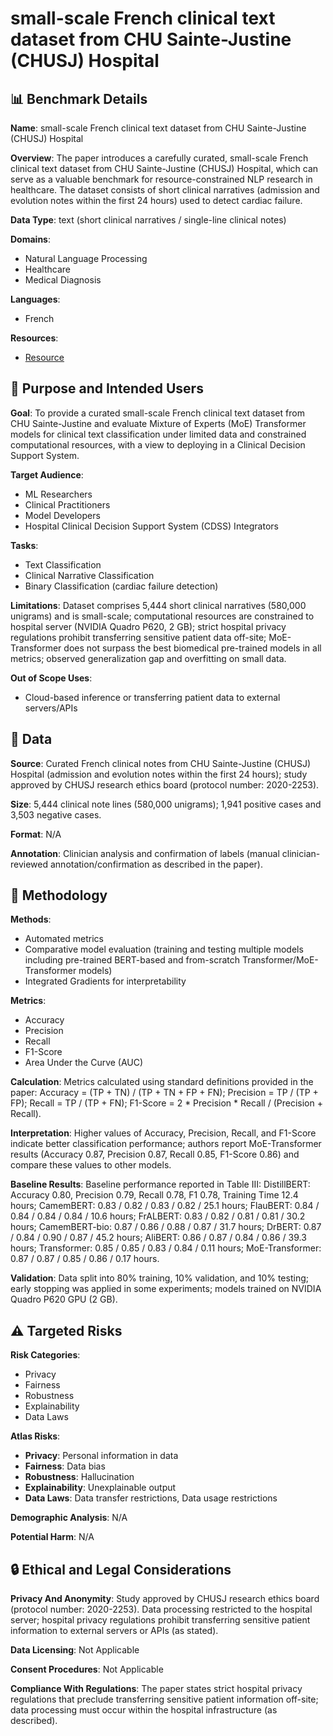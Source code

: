 # small-scale French clinical text dataset from CHU Sainte-Justine (CHUSJ) Hospital

## 📊 Benchmark Details

**Name**: small-scale French clinical text dataset from CHU Sainte-Justine (CHUSJ) Hospital

**Overview**: The paper introduces a carefully curated, small-scale French clinical text dataset from CHU Sainte-Justine (CHUSJ) Hospital, which can serve as a valuable benchmark for resource-constrained NLP research in healthcare. The dataset consists of short clinical narratives (admission and evolution notes within the first 24 hours) used to detect cardiac failure.

**Data Type**: text (short clinical narratives / single-line clinical notes)

**Domains**:
- Natural Language Processing
- Healthcare
- Medical Diagnosis

**Languages**:
- French

**Resources**:
- [Resource](N/A)

## 🎯 Purpose and Intended Users

**Goal**: To provide a curated small-scale French clinical text dataset from CHU Sainte-Justine and evaluate Mixture of Experts (MoE) Transformer models for clinical text classification under limited data and constrained computational resources, with a view to deploying in a Clinical Decision Support System.

**Target Audience**:
- ML Researchers
- Clinical Practitioners
- Model Developers
- Hospital Clinical Decision Support System (CDSS) Integrators

**Tasks**:
- Text Classification
- Clinical Narrative Classification
- Binary Classification (cardiac failure detection)

**Limitations**: Dataset comprises 5,444 short clinical narratives (580,000 unigrams) and is small-scale; computational resources are constrained to hospital server (NVIDIA Quadro P620, 2 GB); strict hospital privacy regulations prohibit transferring sensitive patient data off-site; MoE-Transformer does not surpass the best biomedical pre-trained models in all metrics; observed generalization gap and overfitting on small data.

**Out of Scope Uses**:
- Cloud-based inference or transferring patient data to external servers/APIs

## 💾 Data

**Source**: Curated French clinical notes from CHU Sainte-Justine (CHUSJ) Hospital (admission and evolution notes within the first 24 hours); study approved by CHUSJ research ethics board (protocol number: 2020-2253).

**Size**: 5,444 clinical note lines (580,000 unigrams); 1,941 positive cases and 3,503 negative cases.

**Format**: N/A

**Annotation**: Clinician analysis and confirmation of labels (manual clinician-reviewed annotation/confirmation as described in the paper).

## 🔬 Methodology

**Methods**:
- Automated metrics
- Comparative model evaluation (training and testing multiple models including pre-trained BERT-based and from-scratch Transformer/MoE-Transformer models)
- Integrated Gradients for interpretability

**Metrics**:
- Accuracy
- Precision
- Recall
- F1-Score
- Area Under the Curve (AUC)

**Calculation**: Metrics calculated using standard definitions provided in the paper: Accuracy = (TP + TN) / (TP + TN + FP + FN); Precision = TP / (TP + FP); Recall = TP / (TP + FN); F1-Score = 2 * Precision * Recall / (Precision + Recall).

**Interpretation**: Higher values of Accuracy, Precision, Recall, and F1-Score indicate better classification performance; authors report MoE-Transformer results (Accuracy 0.87, Precision 0.87, Recall 0.85, F1-Score 0.86) and compare these values to other models.

**Baseline Results**: Baseline performance reported in Table III: DistillBERT: Accuracy 0.80, Precision 0.79, Recall 0.78, F1 0.78, Training Time 12.4 hours; CamemBERT: 0.83 / 0.82 / 0.83 / 0.82 / 25.1 hours; FlauBERT: 0.84 / 0.84 / 0.84 / 0.84 / 10.6 hours; FrALBERT: 0.83 / 0.82 / 0.81 / 0.81 / 30.2 hours; CamemBERT-bio: 0.87 / 0.86 / 0.88 / 0.87 / 31.7 hours; DrBERT: 0.87 / 0.84 / 0.90 / 0.87 / 45.2 hours; AliBERT: 0.86 / 0.87 / 0.84 / 0.86 / 39.3 hours; Transformer: 0.85 / 0.85 / 0.83 / 0.84 / 0.11 hours; MoE-Transformer: 0.87 / 0.87 / 0.85 / 0.86 / 0.17 hours.

**Validation**: Data split into 80% training, 10% validation, and 10% testing; early stopping was applied in some experiments; models trained on NVIDIA Quadro P620 GPU (2 GB).

## ⚠️ Targeted Risks

**Risk Categories**:
- Privacy
- Fairness
- Robustness
- Explainability
- Data Laws

**Atlas Risks**:
- **Privacy**: Personal information in data
- **Fairness**: Data bias
- **Robustness**: Hallucination
- **Explainability**: Unexplainable output
- **Data Laws**: Data transfer restrictions, Data usage restrictions

**Demographic Analysis**: N/A

**Potential Harm**: N/A

## 🔒 Ethical and Legal Considerations

**Privacy And Anonymity**: Study approved by CHUSJ research ethics board (protocol number: 2020-2253). Data processing restricted to the hospital server; hospital privacy regulations prohibit transferring sensitive patient information to external servers or APIs (as stated).

**Data Licensing**: Not Applicable

**Consent Procedures**: Not Applicable

**Compliance With Regulations**: The paper states strict hospital privacy regulations that preclude transferring sensitive patient information off-site; data processing must occur within the hospital infrastructure (as described).
